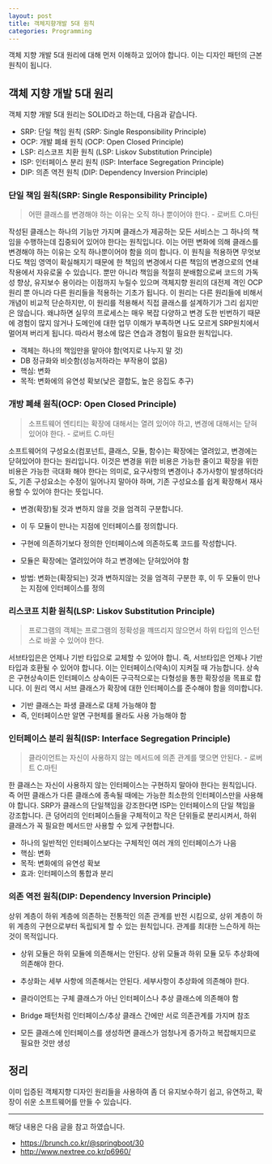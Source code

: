 ```yaml
---
layout: post
title: 객체지향개발 5대 원칙 
categories: Programming
---
```


객체 지향 개발 5대 원리에 대해 먼저 이해하고 있어야 합니다. 이는 디자인 패턴의 근본 원칙이 됩니다.


## 객체 지향 개발 5대 원리
객체 지향 개발 5대 원리는 SOLID라고 하는데, 다음과 같습니다. 
- SRP: 단일 책임 원칙 (SRP: Single Responsibility Principle)
- OCP: 개발 폐쇄 원칙 (OCP: Open Closed Principle)
- LSP: 리스코프 치환 원칙 (LSP: Liskov Substitution Principle)
- ISP: 인터페이스 분리 원칙 (ISP: Interface Segregation Principle)
- DIP: 의존 역전 원칙 (DIP: Dependency Inversion Principle)

### 단일 책임 원칙(SRP: Single Responsibility Principle)
> 어떤 클래스를 변경해야 하는 이유는 오직 하나 뿐이어야 한다. - 로버트 C.마틴

작성된 클래스는 하나의 기능만 가지며 클래스가 제공하는 모든 서비스는 그 하나의 책임을 수행하는데 집중되어 있어야 한다는 원칙입니다. 이는 어떤 변화에 의해 클래스를 변경해야 하는 이유는 오직 하나뿐이어야 함을 의미 합니다. 이 원칙을 적용하면 무엇보다도 책임 영역이 확실해지기 때문에 한 책임의 변경에서 다른 책임의 변경으로의 연쇄작용에서 자유로울 수 있습니다. 뿐만 아니라 책임을 적절히 분배함으로써 코드의 가독성 향상, 유지보수 용이라는 이점까지 누릴수 있으며 객체지향 원리의 대전제 격인 OCP원리 뿐 아니라 다른 원리들을 적용하는 기초가 됩니다. 이 원리는 다른 원리들에 비해서 개념이 비교적 단순하지만, 이 원리를 적용해서 직접 클래스를 설계하기가 그리 쉽지만은 않습니다. 왜냐하면 실무의 프로세스는 매우 복잡 다양하고 변경 도한 빈번하기 때문에 경험이 많지 않거나 도메인에 대한 업무 이해가 부족하면 나도 모르게 SRP원치에서 멀어져 버리게 됩니다. 따라서 평소에 많은 연습과 경험이 필요한 원칙입니다. 

- 객체는 하나의 책임만을 맡아야 함(억지로 나누지 말 것)
- DB 정규화와 비슷함(성능저하라는 부작용이 없음)
- 핵심: 변화
- 목적: 변화에의 유연성 확보(낮은 결합도, 높은 응집도 추구)

### 개방 폐쇄 원칙(OCP: Open Closed Principle)
> 소프트웨어 엔티티는 확장에 대해서는 열려 있어야 하고, 변경에 대해서는 닫혀 있어야 한다. - 로버트 C.마틴    

소프트웨어의 구성요소(컴포넌트, 클래스, 모듈, 함수)는 확장에는 열려있고, 변경에는 닫혀있어야 한다는 원리입니다. 이것은 변경을 위한 비용은 가능한 줄이고 확장을 위한 비용은 가능한 극대화 해야 한다는 의미로, 요구사항의 변경이나 추가사항이 발생하더라도, 기존 구성요소는 수정이 일어나지 말아야 하며, 기존 구성요소를 쉽게 확장해서 재사용할 수 있어야 한다는 뜻입니다. 

- 변경(확장)될 것과 변하지 않을 것을 엄격히 구분합니다.
- 이 두 모듈이 만나는 지점에 인터페이스를 정의합니다.
- 구현에 의존하기보다 정의한 인터페이스에 의존하도록 코드를 작성합니다.

- 모듈은 확장에는 열려있어야 하고 변경에는 닫혀있어야 함
- 방법: 변화는(확장되는) 것과 변하지않는 것을 엄격히 구분한 후, 이 두 모듈이 만나는 지점에 인터페이스를 정의

### 리스코프 치환 원칙(LSP: Liskov Substitution Principle)
> 프로그램의 객체는 프로그램의 정확성을 꺠뜨리지 않으면서 하위 타입의 인스턴스로 바꿀 수 있어야 한다.

서브타입은은 언제나 기반 타입으로 교체할 수 있어야 합니. 즉, 서브타입은 언제나 기반타입과 호환될 수 있어야 합니다. 이는 인터페이스(약속)이 지켜질 때 가능합니다. 상속은 구현상속이든 인터페이스 상속이든 구극적으로는 다형성을 통한 확장성을 목표로 합니다. 이 원리 역시 서브 클래스가 확장에 대한 인터페이스를 준수해야 함을 의미합니다. 

- 기반 클래스는 파생 클래스로 대체 가능해야 함
- 즉, 인터페이스만 알면 구현체를 몰라도 사용 가능해야 함

### 인터페이스 분리 원칙(ISP: Interface Segregation Principle)
> 클라이언트는 자신이 사용하지 않는 메서드에 의존 관계를 맺으면 안된다. - 로버트 C.마틴

한 클래스는 자신이 사용하지 않는 인터페이스는 구현하지 말아야 한다는 원칙입니다. 즉 어떤 클래스가 다른 클래스에 종속될 때에는 가능한 최소한의 인터페이스만을 사용해야 합니다. SRP가 클래스의 단일책임을 강조한다면 ISP는 인터페이스의 단일 책임을 강조합니다. 큰 덩어리의 인터페이스들을 구체적이고 작은 단위들로 분리시켜서, 하위 클래스가 꼭 필요한 메서드만 사용할 수 있게 구현합니다.
	
- 하나의 일반적인 인터페이스보다는 구체적인 여러 개의 인터페이스가 나음
- 핵심: 변화
- 목적: 변화에의 유연성 확보
- 효과: 인터페이스의 통합과 분리

### 의존 역전 원칙(DIP: Dependency Inversion Principle)
상위 계층이 하위 계층에 의존하는 전통적인 의존 관계를 반전 시킴으로, 상위 계층이 하위 계층의 구현으로부터 독립되게 할 수 있는 원칙입니다. 관계를 최대한 느슨하게 하는 것이 목적입니다.

- 상위 모듈은 하위 모듈에 의존해서는 안된다. 상위 모듈과 하위 모듈 모두 추상화에 의존해야 한다. 
- 추상화는 세부 사항에 의존해서는 안된다. 세부사항이 추상화에 의존해야 한다.

- 클라이언트는 구체 클래스가 아닌 인터페이스나 추상 클래스에 의존해야 함
- Bridge 패턴처럼 인터페이스/추상 클래스 간에만 서로 의존관계를 가지며 참조
- 모든 클래스에 인터페이스를 생성하면 클래스가 엄청나게 증가하고 복잡해지므로 필요한 것만 생성

## 정리
이미 입증된 객체지향 디자인 원리들을 사용하여 좀 더 유지보수하기 쉽고, 유연하고, 확장이 쉬운 소프트웨어를 만들 수 있습니다. 



----
해당 내용은 다음 글을 참고 하였습니다.
- https://brunch.co.kr/@springboot/30
- http://www.nextree.co.kr/p6960/